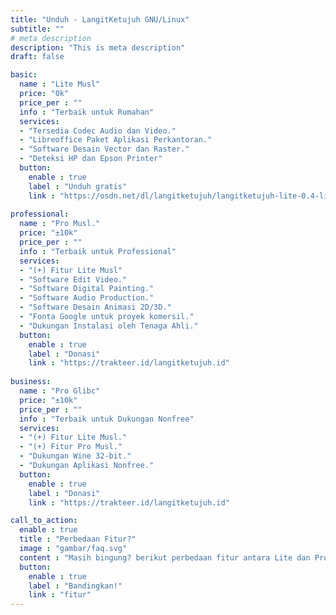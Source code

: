```yaml
---
title: "Unduh - LangitKetujuh GNU/Linux"
subtitle: ""
# meta description
description: "This is meta description"
draft: false

basic:
  name : "Lite Musl"
  price: "0k"
  price_per : ""
  info : "Terbaik untuk Rumahan"
  services:
  - "Tersedia Codec Audio dan Video."
  - "Libreoffice Paket Aplikasi Perkantoran."
  - "Software Desain Vector dan Raster."
  - "Deteksi HP dan Epson Printer"
  button:
    enable : true
    label : "Unduh gratis"
    link : "https://osdn.net/dl/langitketujuh/langitketujuh-lite-0.4-live-x86_64-musl-5.8.16_1-icki7yt.iso"
    
professional:
  name : "Pro Musl."
  price: "±10k"
  price_per : ""
  info : "Terbaik untuk Professional"
  services:
  - "(+) Fitur Lite Musl"
  - "Software Edit Video."
  - "Software Digital Painting."
  - "Software Audio Production."
  - "Software Desain Animasi 2D/3D."
  - "Fonta Google untuk proyek komersil."
  - "Dukungan Instalasi oleh Tenaga Ahli."
  button:
    enable : true
    label : "Donasi"
    link : "https://trakteer.id/langitketujuh.id"
    
business:
  name : "Pro Glibc"
  price: "±10k"
  price_per : ""
  info : "Terbaik untuk Dukungan Nonfree"
  services:
  - "(+) Fitur Lite Musl."
  - "(+) Fitur Pro Musl."
  - "Dukungan Wine 32-bit."
  - "Dukungan Aplikasi Nonfree."
  button:
    enable : true
    label : "Donasi"
    link : "https://trakteer.id/langitketujuh.id"

call_to_action:
  enable : true
  title : "Perbedaan Fitur?"
  image : "gambar/faq.svg"
  content : "Masih bingung? berikut perbedaan fitur antara Lite dan Pro yang akan dijelaskan secara rinci."
  button:
    enable : true
    label : "Bandingkan!"
    link : "fitur"
---
```

